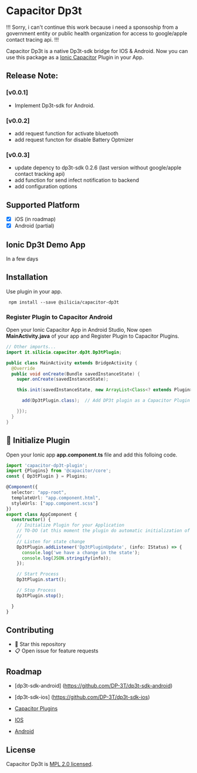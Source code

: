 # Capacitor Dp3t

!!! Sorry, i can't continue this work because i need a sponsoship from a government entity or public health organization for access to google/apple contact tracing api. !!!

Capacitor Dp3t is a native Dp3t-sdk bridge for IOS & Android. Now you can use this package as a [Ionic Capacitor](https://capacitor.ionicframework.com) Plugin in your App.

## Release Note:

### [v0.0.1]

- Implement Dp3t-sdk for Android.

### [v0.0.2]

- add request function for activate bluetooth
- add request functon for disable Battery Optmizer

### [v0.0.3]

- update depency to dp3t-sdk 0.2.6 (last version without google/apple contact tracking api)
- add function for send infect notification to backend
- add configuration options

## Supported Platform

- [x] iOS (in roadmap)
- [x] Android (partial)

## Ionic Dp3t Demo App

In a few days

## Installation

Use plugin in your app.

```console
 npm install --save @silicia/capacitor-dp3t
```

### Register Plugin to Capacitor Android

Open your Ionic Capacitor App in Android Studio, Now open **MainActivity.java** of your app and Register Plugin to Capacitor Plugins.

```java
// Other imports...
import it.silicia.capacitor.dp3t.Dp3tPlugin;

public class MainActivity extends BridgeActivity {
  @Override
  public void onCreate(Bundle savedInstanceState) {
    super.onCreate(savedInstanceState);

    this.init(savedInstanceState, new ArrayList<Class<? extends Plugin>>() {{

      add(Dp3tPlugin.class);  // Add DP3t plugin as a Capacitor Plugin

    }});
  }
}
```

## 📌 Initialize Plugin

Open your Ionic app **app.component.ts** file and add this folloing code.

```typescript
import 'capacitor-dp3t-plugin';
import {Plugins} from '@capacitor/core';
const { Dp3tPlugin } = Plugins;

@Component({
  selector: "app-root",
  templateUrl: "app.component.html",
  styleUrls: ["app.component.scss"]
})
export class AppComponent {
  constructor() {
    // Initialize Plugin for your Application
    // TO-DO (at this moment the plugin do automatic initialization of sdk with demo appId)
    // 
    // Listen for state change
    Dp3tPlugin.addListener('Dp3tPluginUpdate', (info: IStatus) => {
      console.log('we have a change in the state');
      console.log(JSON.stringify(info));
    });

    // Start Process
    Dp3tPlugin.start();

    // Stop Process
    Dp3tPlugin.stop();

  }
}
```

## Contributing

- 🌟 Star this repository
- 📋 Open issue for feature requests

## Roadmap

- [dp3t-sdk-android] (https://github.com/DP-3T/dp3t-sdk-android)

- [dp3t-sdk-ios] (https://github.com/DP-3T/dp3t-sdk-ios)

- [Capacitor Plugins](https://capacitor.ionicframework.com/docs/plugins/)

- [IOS](https://capacitor.ionicframework.com/docs/plugins/ios/)

- [Android](https://capacitor.ionicframework.com/docs/plugins/android/)

## License

Capacitor Dp3t is [MPL 2.0 licensed](./LICENSE).